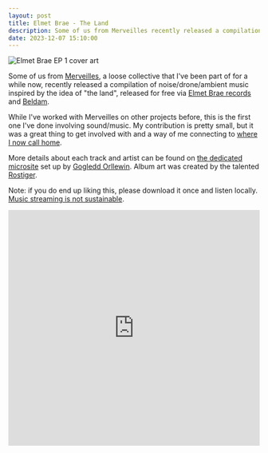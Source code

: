 ```yaml
---
layout: post
title: Elmet Brae - The Land
description: Some of us from Merveilles recently released a compilation of noise/drone/ambient music inspired by the idea of "the land"
date: 2023-12-07 15:10:00
---
```


![Elmet Brae EP 1 cover art](/media/eb01.jpg)

Some of us from [Merveilles](https://merveilles.town), a loose collective that I've been part of for a while now, recently released a compilation of noise/drone/ambient music inspired by the idea of "the land", released for free via [Elmet Brae records](https://orllewin.github.io/elmet_brae/) and [Beldam](https://beldamrecords.bandcamp.com/).

<!--more-->

While I've worked with Merveilles on other projects before, this is the first one I've done involving sound/music. My contribution is pretty small, but it was a great thing to get involved with and a way of me connecting to [where I now call home](https://tom.so/posts/wee-tour-of-p%C5%8Dneke/).

More details about each track and artist can be found on [the dedicated microsite](https://orllewin.github.io/elmet_brae/EB01/) set up by [Gogledd Orllewin](https://orllewin.github.io/). Album art was created by the talented [Rostiger](https://nchrs.xyz/). 

Note: if you do end up liking this, please download it once and listen locally. [Music streaming is not sustainable]([https://archive.is/7DuT5]).

<iframe style="border: 0; width: 100%; height: 472px;" src="https://bandcamp.com/EmbeddedPlayer/album=2703462276/size=large/bgcol=ffffff/linkcol=333333/artwork=none/transparent=true/" seamless><a href="https://beldamrecords.bandcamp.com/album/elmet-brae-the-land">Elmet Brae: The Land by Beldam Records</a></iframe>
